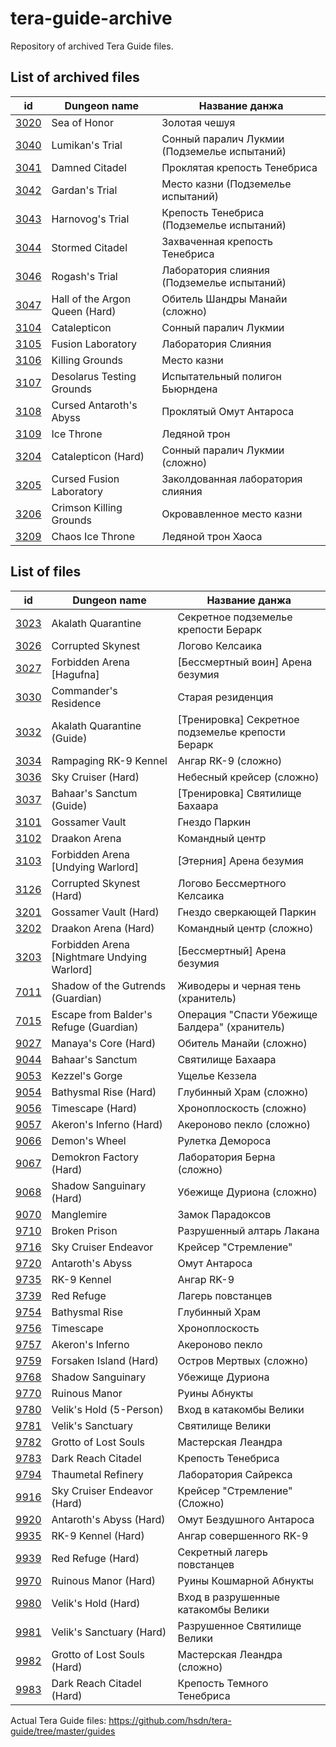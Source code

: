 # tera-guide-archive

Repository of archived Tera Guide files.

## List of archived files

id | Dungeon name | Название данжа
--- | --- | ---
[3020](/guides/3020.js) | Sea of Honor | Золотая чешуя
[3040](/guides/3040.js) | Lumikan's Trial | Сонный паралич Лукмии (Подземелье испытаний)
[3041](/guides/3041.js) | Damned Citadel | Проклятая крепость Тенебриса
[3042](/guides/3042.js) | Gardan's Trial | Место казни (Подземелье испытаний)
[3043](/guides/3043.js) | Harnovog's Trial | Крепость Тенебриса (Подземелье испытаний)
[3044](/guides/3044.js) | Stormed Citadel | Захваченная крепость Тенебриса
[3046](/guides/3046.js) | Rogash's Trial | Лаборатория слияния (Подземелье испытаний)
[3047](/guides/3047.js) | Hall of the Argon Queen (Hard) | Обитель Шандры Манайи (сложно)
[3104](/guides/3104.js) | Catalepticon | Сонный паралич Лукмии
[3105](/guides/3105.js) | Fusion Laboratory | Лаборатория Слияния
[3106](/guides/3106.js) | Killing Grounds | Место казни
[3107](/guides/3107.js) | Desolarus Testing Grounds | Испытательный полигон Бьюрндена
[3108](/guides/3108.js) | Cursed Antaroth's Abyss | Проклятый Омут Антароса
[3109](/guides/3109.js) | Ice Throne | Ледяной трон
[3204](/guides/3204.js) | Catalepticon (Hard) | Сонный паралич Лукмии (сложно)
[3205](/guides/3205.js) | Cursed Fusion Laboratory | Заколдованная лаборатория слияния
[3206](/guides/3206.js) | Crimson Killing Grounds | Окровавленное место казни
[3209](/guides/3209.js) | Chaos Ice Throne | Ледяной трон Хаоса

## List of files

id | Dungeon name | Название данжа
--- | --- | ---
[3023](https://github.com/hsdn/tera-guide/blob/master/guides/3023.js) | Akalath Quarantine | Секретное подземелье крепости Берарк
[3026](https://github.com/hsdn/tera-guide/blob/master/guides/3026.js) | Corrupted Skynest | Логово Келсаика
[3027](https://github.com/hsdn/tera-guide/blob/master/guides/3027.js) | Forbidden Arena [Hagufna] | [Бессмертный воин] Арена безумия
[3030](https://github.com/hsdn/tera-guide/blob/master/guides/3030.js) | Commander's Residence | Старая резиденция
[3032](https://github.com/hsdn/tera-guide/blob/master/guides/3032.js) | Akalath Quarantine (Guide) | [Тренировка] Секретное подземелье крепости Берарк
[3034](https://github.com/hsdn/tera-guide/blob/master/guides/3034.js) | Rampaging RK-9 Kennel | Ангар RK-9 (сложно)
[3036](https://github.com/hsdn/tera-guide/blob/master/guides/3036.js) | Sky Cruiser (Hard) | Небесный крейсер (сложно)
[3037](https://github.com/hsdn/tera-guide/blob/master/guides/3037.js) | Bahaar's Sanctum (Guide) | [Тренировка] Святилище Бахаара
[3101](https://github.com/hsdn/tera-guide/blob/master/guides/3101.js) | Gossamer Vault | Гнездо Паркин
[3102](https://github.com/hsdn/tera-guide/blob/master/guides/3102.js) | Draakon Arena | Командный центр
[3103](https://github.com/hsdn/tera-guide/blob/master/guides/3103.js) | Forbidden Arena [Undying Warlord] | [Этерния] Арена безумия
[3126](https://github.com/hsdn/tera-guide/blob/master/guides/3126.js) | Corrupted Skynest (Hard) | Логово Бессмертного Келсаика
[3201](https://github.com/hsdn/tera-guide/blob/master/guides/3201.js) | Gossamer Vault (Hard) | Гнездо сверкающей Паркин
[3202](https://github.com/hsdn/tera-guide/blob/master/guides/3202.js) | Draakon Arena (Hard) | Командный центр (сложно)
[3203](https://github.com/hsdn/tera-guide/blob/master/guides/3203.js) | Forbidden Arena [Nightmare Undying Warlord] | [Бессмертный] Арена безумия
[7011](https://github.com/hsdn/tera-guide/blob/master/guides/7011.js) | Shadow of the Gutrends (Guardian) | Живодеры и черная тень (хранитель)
[7015](https://github.com/hsdn/tera-guide/blob/master/guides/7015.js) | Escape from Balder's Refuge (Guardian) | Операция "Спасти Убежище Балдера" (хранитель)
[9027](https://github.com/hsdn/tera-guide/blob/master/guides/9027.js) | Manaya's Core (Hard) | Обитель Манайи (сложно)
[9044](https://github.com/hsdn/tera-guide/blob/master/guides/9044.js) | Bahaar's Sanctum | Святилище Бахаара
[9053](https://github.com/hsdn/tera-guide/blob/master/guides/9053.js) | Kezzel's Gorge | Ущелье Кеззела
[9054](https://github.com/hsdn/tera-guide/blob/master/guides/9054.js) | Bathysmal Rise (Hard) | Глубинный Храм (сложно)
[9056](https://github.com/hsdn/tera-guide/blob/master/guides/9056.js) | Timescape (Hard) | Хроноплоскость (сложно)
[9057](https://github.com/hsdn/tera-guide/blob/master/guides/9057.js) | Akeron's Inferno (Hard) | Акероново пекло (сложно)
[9066](https://github.com/hsdn/tera-guide/blob/master/guides/9066.js) | Demon's Wheel | Рулетка Демороса
[9067](https://github.com/hsdn/tera-guide/blob/master/guides/9067.js) | Demokron Factory (Hard) | Лаборатория Берна (сложно)
[9068](https://github.com/hsdn/tera-guide/blob/master/guides/9068.js) | Shadow Sanguinary (Hard) | Убежище Дуриона (сложно)
[9070](https://github.com/hsdn/tera-guide/blob/master/guides/9070.js) | Manglemire | Замок Парадоксов
[9710](https://github.com/hsdn/tera-guide/blob/master/guides/9710.js) | Broken Prison | Разрушенный алтарь Лакана
[9716](https://github.com/hsdn/tera-guide/blob/master/guides/9716.js) | Sky Cruiser Endeavor | Крейсер "Стремление"
[9720](https://github.com/hsdn/tera-guide/blob/master/guides/9720.js) | Antaroth's Abyss | Омут Антароса
[9735](https://github.com/hsdn/tera-guide/blob/master/guides/9735.js) | RK-9 Kennel | Ангар RK-9
[3739](https://github.com/hsdn/tera-guide/blob/master/guides/3739.js) | Red Refuge | Лагерь повстанцев
[9754](https://github.com/hsdn/tera-guide/blob/master/guides/9754.js) | Bathysmal Rise | Глубинный Храм
[9756](https://github.com/hsdn/tera-guide/blob/master/guides/9756.js) | Timescape | Хроноплоскость
[9757](https://github.com/hsdn/tera-guide/blob/master/guides/9757.js) | Akeron's Inferno | Акероново пекло
[9759](https://github.com/hsdn/tera-guide/blob/master/guides/9759.js) | Forsaken Island (Hard) | Остров Мертвых (сложно)
[9768](https://github.com/hsdn/tera-guide/blob/master/guides/9768.js) | Shadow Sanguinary | Убежище Дуриона
[9770](https://github.com/hsdn/tera-guide/blob/master/guides/9770.js) | Ruinous Manor | Руины Абнукты
[9780](https://github.com/hsdn/tera-guide/blob/master/guides/9780.js) | Velik's Hold (5-Person) | Вход в катакомбы Велики
[9781](https://github.com/hsdn/tera-guide/blob/master/guides/9781.js) | Velik's Sanctuary | Святилище Велики
[9782](https://github.com/hsdn/tera-guide/blob/master/guides/9782.js) | Grotto of Lost Souls | Мастерская Леандра
[9783](https://github.com/hsdn/tera-guide/blob/master/guides/9783.js) | Dark Reach Citadel | Крепость Тенебриса
[9794](https://github.com/hsdn/tera-guide/blob/master/guides/9794.js) | Thaumetal Refinery | Лаборатория Сайрекса
[9916](https://github.com/hsdn/tera-guide/blob/master/guides/9916.js) | Sky Cruiser Endeavor (Hard) | Крейсер "Стремление" (Сложно)
[9920](https://github.com/hsdn/tera-guide/blob/master/guides/9920.js) | Antaroth's Abyss (Hard) | Омут Бездушного Антароса
[9935](https://github.com/hsdn/tera-guide/blob/master/guides/9935.js) | RK-9 Kennel (Hard) | Ангар совершенного RK-9
[9939](https://github.com/hsdn/tera-guide/blob/master/guides/9939.js) | Red Refuge (Hard) | Секретный лагерь повстанцев
[9970](https://github.com/hsdn/tera-guide/blob/master/guides/9970.js) | Ruinous Manor (Hard) | Руины Кошмарной Абнукты
[9980](https://github.com/hsdn/tera-guide/blob/master/guides/9980.js) | Velik's Hold (Hard) | Вход в разрушенные катакомбы Велики
[9981](https://github.com/hsdn/tera-guide/blob/master/guides/9981.js) | Velik's Sanctuary (Hard) | Разрушенное Святилище Велики
[9982](https://github.com/hsdn/tera-guide/blob/master/guides/9982.js) | Grotto of Lost Souls (Hard) | Мастерская Леандра (сложно)
[9983](https://github.com/hsdn/tera-guide/blob/master/guides/9983.js) | Dark Reach Citadel (Hard) | Крепость Темного Тенебриса

Actual Tera Guide files: https://github.com/hsdn/tera-guide/tree/master/guides
